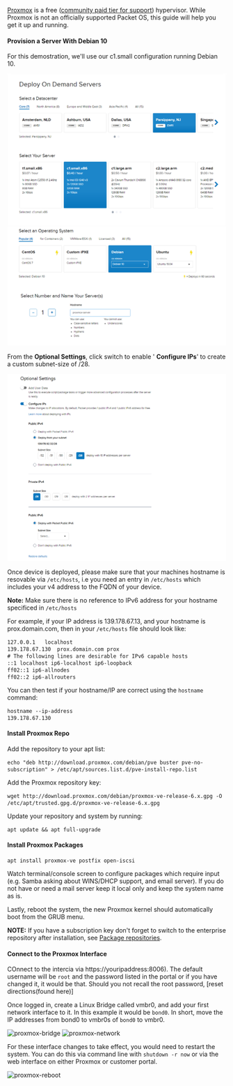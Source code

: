 <!-- <meta>
{
    "title":"Proxmox",
    "description":"Steppings on converting a Debian10 server to the Proxmox virtulization platform",
    "tag":["VMs", "Proxmox", "Virtualization"],
    "seo-title": "Install Proxmox on Bare Metal - Packet Technical Guides",
    "seo-description": "Deploying Proxmox on Packet",
    "og-title": "Proxmox",
    "og-description":"Deploying Proxmox on Packet"
}
</meta> -->

[Proxmox](https://www.proxmox.com/en/) is a free ([community paid tier for support](https://www.proxmox.com/en/proxmox-mail-gateway/pricing)) hypervisor. While Proxmox is not an officially supported Packet OS, this guide will help you get it up and running.

#### Provision a Server With Debian 10
For this demostration, we'll use our c1.small configuration running Debian 10.

![deploy-1](/images/proxmox/proxmox-deploy-1.png)
![deploy-2](/images/proxmox/proxmox-deploy-2.png)

From the **Optional Settings**, click switch to enable ' **Configure IPs**' to create a custom subnet-size of /28.

![custom-subnet](/images/proxmox/proxmox-custom-subnet-new.png)

Once device is deployed, please make sure that your machines hostname is resovable via `/etc/hosts`, i.e you need an entry in `/etc/hosts` which includes your v4 address to the FQDN of your device.

**Note:** Make sure there is no reference to IPv6 address for your hostname specificed in `/etc/hosts`

For example, if your IP address is 139.178.67.13, and your hostname is prox.domain.com, then in your `/etc/hosts` file should look like:

```
127.0.0.1	localhost
139.178.67.130  prox.domain.com prox
# The following lines are desirable for IPv6 capable hosts
::1	localhost ip6-localhost ip6-loopback
ff02::1	ip6-allnodes
ff02::2	ip6-allrouters
````
You can then test if your hostname/IP are correct using the `hostname` command:
```
hostname --ip-address
139.178.67.130
```

#### Install Proxmox Repo
Add the repository to your apt list:
````
echo "deb http://download.proxmox.com/debian/pve buster pve-no-subscription" > /etc/apt/sources.list.d/pve-install-repo.list
````
Add the Proxmox repository key:
````
wget http://download.proxmox.com/debian/proxmox-ve-release-6.x.gpg -O /etc/apt/trusted.gpg.d/proxmox-ve-release-6.x.gpg
````
Update your repository and system by running:
````
apt update && apt full-upgrade
````
#### Install Proxmox Packages
````
apt install proxmox-ve postfix open-iscsi
````
Watch terminal/console screen to configure packages which require input (e.g. Samba asking about WINS/DHCP support, and email server). If you do not have or need a mail server keep it local only and keep the system name as is.

Lastly, reboot the system, the new Proxmox kernel should automatically boot from the GRUB menu.

**NOTE:** If you have a subscription key don't forget to switch to the enterprise repository after installation, see [Package repositories](https://pve.proxmox.com/wiki/Package_Repositories).


#### Connect to the Proxmox Interface
COnnect to the intercia via https://youripaddress:8006). The default username will be `root` and the password listed in the portal or if you have changed it, it would be that. Should you not recall the root password, [reset directions(found here)]

Once logged in, create a Linux Bridge called vmbr0, and add your first network interface to it. In this example it would be `bond0`. In short, move the IP addresses from bond0 to vmbr0s of `bond0` to vmbr0.

![proxmox-bridge](/images/proxmox/proxmox-bridge.png)
![proxmox-network](/images/proxmox/proxmox-network.png)

For these interface changes to take effect, you would need to restart the system. You can do this via command line with `shutdown -r now` or via the web interface on either Proxmox or customer portal.

![proxmox-reboot](/images/proxmox/proxmox-reboot.png)
